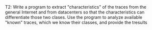 T2: Write a program to extract "characteristics" of the traces from the general Internet and from datacenters so that the characteristics can differentiate those two clases. Use the program to analyze available "known" traces, which we know their classes, and provide the tresults